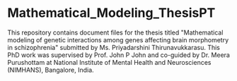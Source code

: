 # Mathematical_Modeling_ThesisPT
This repository contains document files for the thesis titled "Mathematical modeling of genetic interactions among genes affecting brain morphometry in schizophrenia" submitted by Ms. Priyadarshini Thirunavukkarasu. This PhD work was supervised by Prof. John P John and co-guided by Dr. Meera Purushottam at National Institute of Mental Health and Neurosciences (NIMHANS), Bangalore, India.
